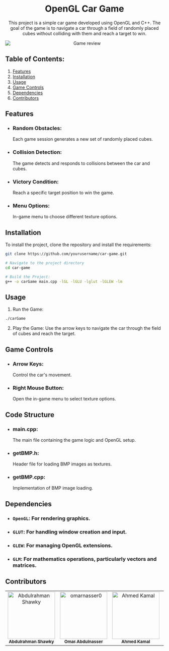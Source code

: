 <div style="text-align: center;">
    <h1>OpenGL Car Game</h1>
    <p>This project is a simple car game developed using OpenGL and C++. The goal of the game is to navigate a car through a field of randomly placed cubes without colliding with them and reach a target to win.</p>
    <img src="assests/reviwe.gif" alt="Game review" style=" display: block; margin: 0 auto;">
</div>

## Table of Contents:
1. [Features](#features)
2. [Installation](#installation)
3. [Usage](#usage)
4. [Game Controls](#game-controls)
5. [Dependencies](#dependencies)
6. [Contributors](#contributors)



## Features

- ### Random Obstacles:
     Each game session generates a new set of randomly placed cubes.
- ### Collision Detection: 
     The game detects and responds to collisions between the car and cubes.
- ### Victory Condition: 
     Reach a specific target position to win the game.
- ### Menu Options: 
     In-game menu to choose different texture options.

## Installation

To install the project, clone the repository and install the requirements:

```bash
git clone https://github.com/yourusername/car-game.git
```
```bash
# Navigate to the project directory
cd car-game
```
```bash
# Build the Project:
g++ -o carGame main.cpp -lGL -lGLU -lglut -lGLEW -lm

```

## Usage
1. Run the Game:

```bash
./carGame
```
2. Play the Game:
Use the arrow keys to navigate the car through the field of cubes and reach the target.

## Game Controls

- ### Arrow Keys: 
    Control the car's movement.
- ### Right Mouse Button:
    Open the in-game menu to select texture options.

  
## Code Structure
- ### main.cpp:
   The main file containing the game logic and OpenGL setup.
- ### getBMP.h:
   Header file for loading BMP images as textures.
- ### getBMP.cpp:
    Implementation of BMP image loading.
   
  
## Dependencies
- ### `OpenGL`: For rendering graphics.
- ### `GLUT`: For handling window creation and input.
- ### `GLEW`: For managing OpenGL extensions.
- ### `GLM`: For mathematics operations, particularly vectors and matrices.

  
## Contributors <a name = "contributors"></a>
<table>
  <tr>
    <td align="center">
    <a href="https://github.com/AbdulrahmanGhitani" target="_black">
    <img src="https://avatars.githubusercontent.com/u/114954706?v=4" width="150px;" alt="Abdulrahman Shawky"/>
    <br />
    <sub><b>Abdulrahman Shawky</b></sub></a>
    </td>
<td align="center">
    <a href="https://github.com/omarnasser0" target="_black">
    <img src="https://avatars.githubusercontent.com/u/100535160?v=4" width="150px;" alt="omarnasser0"/>
    <br />
    <sub><b>Omar Abdulnasser</b></sub></a>
    </td>
         <td align="center">
    <a href="https://github.com/AhmedKamalMohammedElSayed" target="_black">
    <img src="https://avatars.githubusercontent.com/u/96977876?v=4" width="150px;" alt="Ahmed Kamal"/>
    <br />
    <sub><b>Ahmed Kamal</b></sub></a>
    </td>
         <td align="center">
    <a href="https://github.com/AbdullahOmran" target="_black">
    <img src="https://avatars.githubusercontent.com/u/30219936?v=4" width="150px;" alt="Abdullah Omran"/>
    <br />
    <sub><b>Abdullah Omran</b></sub></a>
    </td>
 <td align="center">
    <a href="https://github.com/MO-Nigo" target="_black">
    <img src="https://avatars.githubusercontent.com/u/103186952?v=4" width="150px;" alt="Mohammed Ali"/>
    <br />
    <sub><b>Mohammed Ali</b></sub></a>
    </td>
      </tr>
 </table>
